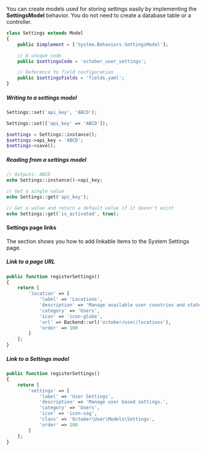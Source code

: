 You can create models used for storing settings easily by implementing the **SettingsModel** behavior. You do not need to create a database table or a controller.

```php
class Settings extends Model
{
    public $implement = ['System.Behaviors.SettingsModel'];

    // A unique code
    public $settingsCode = 'october_user_settings';

    // Reference to field configuration
    public $settingsFields = 'fields.yaml';
}
```

##### Writing to a settings model

```php
Settings::set('api_key', 'ABCD');

Settings::set(['api_key' => 'ABCD']);

$settings = Settings::instance();
$settings->api_key = 'ABCD';
$settings->save();
```

##### Reading from a settings model

```php
// Outputs: ABCD
echo Settings::instance()->api_key;

// Get a single value
echo Settings::get('api_key');

// Get a value and return a default value if it doesn't exist
echo Settings::get('is_activated', true);
```

#### Settings page links

The section shows you how to add linkable items to the System Settings page.

##### Link to a page URL

```php
public function registerSettings()
{
    return [
        'location' => [
            'label' => 'Locations',
            'description' => 'Manage available user countries and states.',
            'category' => 'Users',
            'icon' => 'icon-globe',
            'url' => Backend::url('october/user/locations'),
            'order' => 100
        ]
    ];
}
```


##### Link to a Settings model

```php
public function registerSettings()
{
    return [
        'settings' => [
            'label' => 'User Settings',
            'description' => 'Manage user based settings.',
            'category' => 'Users',
            'icon' => 'icon-cog',
            'class' => 'October\User\Models\Settings',
            'order' => 100
        ]
    ];
}
```
